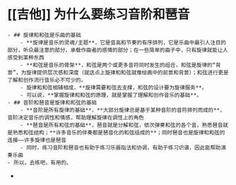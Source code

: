 # [[吉他]] 为什么要练习音阶和琶音
	- ## 旋律和和弦是乐曲的基础
		- **旋律是音乐的灵魂/主题**，它是音高和节奏的有序排列，它是乐曲中最引人注目的部分，听众最注意的部分，承载作曲者的感情的部分；在一些简单的曲子中，只有旋律就能让人感受到某种东西
		- **和弦是音乐的骨架**，和弦是两个或更多音符同时发生的组合，和弦是旋律的“背景”，为旋律提供层次感和深度（就这点上旋律和和弦就像绘画中的前景和背景）；和弦进行更是了解和创作流行音乐必不可少的。
		- 旋律和和弦相辅相成，**旋律需要和弦去支撑，和弦的设计要为旋律服务**。
		- 可以说，**掌握旋律和和弦的原理，就是掌握了理解和创作音乐的基础**。
	- ## 音阶和琶音是旋律和和弦的基础
		- **音阶是所有旋律的基础**，**大部分旋律总是基于某种音阶的音符排列而成的**，音阶决定音乐的调性和情感，帮助理解旋律在调性上的角色
		- **琶音是所有和弦的基础**，琶音就是分解和弦，依次弹奏和弦的各个音，熟悉琶音就是熟悉和弦结构；**许多音乐的伴奏都是琶音化的和弦组成的**；同时琶音也是旋律和和弦的连接——许多旋律也是琶音
		- 同时，练习音阶和琶音也有助于练习乐器指法和协调，有助于练习识谱，因此能帮助演奏乐曲
	- 所以，去练吧，有用的。
-